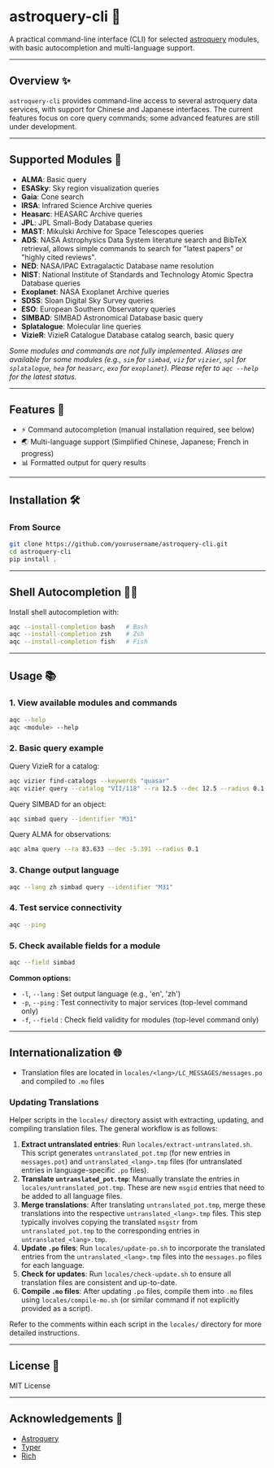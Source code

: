 # astroquery-cli 🚀

A practical command-line interface (CLI) for selected [astroquery](https://astroquery.readthedocs.io/) modules, with basic autocompletion and multi-language support.

---

## Overview ✨

`astroquery-cli` provides command-line access to several astroquery data services, with support for Chinese and Japanese interfaces. The current features focus on core query commands; some advanced features are still under development.

---

## Supported Modules 🧩

- **ALMA**: Basic query
- **ESASky**: Sky region visualization queries
- **Gaia**: Cone search
- **IRSA**: Infrared Science Archive queries
- **Heasarc**: HEASARC Archive queries
- **JPL**: JPL Small-Body Database queries
- **MAST**: Mikulski Archive for Space Telescopes queries
- **ADS**: NASA Astrophysics Data System literature search and BibTeX retrieval, allows simple commands to search for "latest papers" or "highly cited reviews".
- **NED**: NASA/IPAC Extragalactic Database name resolution
- **NIST**: National Institute of Standards and Technology Atomic Spectra Database queries
- **Exoplanet**: NASA Exoplanet Archive queries
- **SDSS**: Sloan Digital Sky Survey queries
- **ESO**: European Southern Observatory queries
- **SIMBAD**: SIMBAD Astronomical Database basic query
- **Splatalogue**: Molecular line queries
- **VizieR**: VizieR Catalogue Database catalog search, basic query

_Some modules and commands are not fully implemented. Aliases are available for some modules (e.g., `sim` for `simbad`, `viz` for `vizier`, `spl` for `splatalogue`, `hea` for `heasarc`, `exo` for `exoplanet`). Please refer to `aqc --help` for the latest status._

---

## Features 🌟

- ⚡ Command autocompletion (manual installation required, see below)
- 🌏 Multi-language support (Simplified Chinese, Japanese; French in progress)
- 📊 Formatted output for query results

---

## Installation 🛠️

### From Source

```bash
git clone https://github.com/yourusername/astroquery-cli.git
cd astroquery-cli
pip install .
```

---

## Shell Autocompletion 🧑‍💻

Install shell autocompletion with:

```bash
aqc --install-completion bash   # Bash
aqc --install-completion zsh    # Zsh
aqc --install-completion fish   # Fish
```

---

## Usage 📚

### 1. View available modules and commands

```bash
aqc --help
aqc <module> --help
```

### 2. Basic query example

Query VizieR for a catalog:

```bash
aqc vizier find-catalogs --keywords "quasar"
aqc vizier query --catalog "VII/118" --ra 12.5 --dec 12.5 --radius 0.1
```

Query SIMBAD for an object:

```bash
aqc simbad query --identifier "M31"
```

Query ALMA for observations:

```bash
aqc alma query --ra 83.633 --dec -5.391 --radius 0.1
```

### 3. Change output language

```bash
aqc --lang zh simbad query --identifier "M31"
```

### 4. Test service connectivity

```bash
aqc --ping
```

### 5. Check available fields for a module

```bash
aqc --field simbad
```

**Common options:**

- `-l`, `--lang` : Set output language (e.g., 'en', 'zh')
- `-p`, `--ping` : Test connectivity to major services (top-level command only)
- `-f`, `--field` : Check field validity for modules (top-level command only)

---

## Internationalization 🌐

- Translation files are located in `locales/<lang>/LC_MESSAGES/messages.po` and compiled to `.mo` files

### Updating Translations

Helper scripts in the `locales/` directory assist with extracting, updating, and compiling translation files. The general workflow is as follows:

1.  **Extract untranslated entries**: Run `locales/extract-untranslated.sh`. This script generates `untranslated_pot.tmp` (for new entries in `messages.pot`) and `untranslated_<lang>.tmp` files (for untranslated entries in language-specific `.po` files).
2.  **Translate `untranslated_pot.tmp`**: Manually translate the entries in `locales/untranslated_pot.tmp`. These are new `msgid` entries that need to be added to all language files.
3.  **Merge translations**: After translating `untranslated_pot.tmp`, merge these translations into the respective `untranslated_<lang>.tmp` files. This step typically involves copying the translated `msgstr` from `untranslated_pot.tmp` to the corresponding entries in `untranslated_<lang>.tmp`.
4.  **Update `.po` files**: Run `locales/update-po.sh` to incorporate the translated entries from the `untranslated_<lang>.tmp` files into the `messages.po` files for each language.
5.  **Check for updates**: Run `locales/check-update.sh` to ensure all translation files are consistent and up-to-date.
6.  **Compile `.mo` files**: After updating `.po` files, compile them into `.mo` files using `locales/compile-mo.sh` (or similar command if not explicitly provided as a script).

Refer to the comments within each script in the `locales/` directory for more detailed instructions.

---

## License 📄

MIT License

---

## Acknowledgements 🙏

- [Astroquery](https://astroquery.readthedocs.io/)
- [Typer](https://typer.tiangolo.com/)
- [Rich](https://github.com/Textualize/rich)
